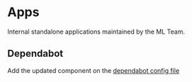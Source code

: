 # Apps

Internal standalone applications maintained by the ML Team.

## Dependabot 

Add the updated component on the [dependabot config file](./../.github/dependabot.yaml)
